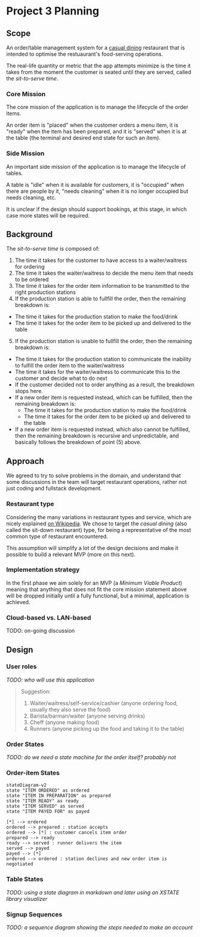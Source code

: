 # Project 3 Planning

## Scope

An order/table management system for a [casual dining](https://en.wikipedia.org/wiki/Types_of_restaurant#Casual_dining) restaurant that is intended to optimise the restuaurant's food-serving operations.

The real-life quantity or metric that the app attempts minimize is the time it takes from the moment the customer is seated until they are served, called the _sit-to-serve time_.

### Core Mission

The core mission of the application is to manage the lifecycle of the order items.

An order item is "placed" when the customer orders a menu item, it is "ready" when the item has been prepared, and it is "served" when it is at the table (the terminal and desired end state for such an item).

### Side Mission

An important side mission of the application is to manage the lifecycle of tables.

A table is "idle" when it is available for customers, it is "occupied" when there are people by it, "needs cleaning" when it is no longer occupied but needs cleaning, etc.

It is unclear if the design should support bookings, at this stage, in which case more states will be required.

## Background

The _sit-to-serve time_ is composed of:
1. The time it takes for the customer to have access to a waiter/waitress for ordering
2. The time it takes the waiter/waitress to decide the menu item that needs to be ordered
3. The time it takes for the order item information to be transmitted to the right production stations
4. If the production station is able to fullfill the order, then the remaining breakdown is:
  - The time it takes for the production station to make the food/drink
  - The time it takes for the order item to be picked up and delivered to the table
5. If the production station is unable to fullfill the order, then the remaining breakdown is:
  - The time it takes for the production station to communicate the inability to fulfill the order item to the waiter/waitress
  - The time it takes for the waiter/waitress to communicate this to the customer and decide what to do next
  - If the customer decided not to order anything as a result, the breakdown stops here.
  - If a new order item is requested instead, which can be fulfilled, then the remaining breakdown is:
    * The time it takes for the production station to make the food/drink
    * The time it takes for the order item to be picked up and delivered to the table
  - If a new order item is requested instead, which also cannot be fulfilled, then the remaining breakdown is recursive and unpredictable, and basically follows the breakdown of point (5) above.

## Approach

We agreed to try to solve problems in the domain, and understand that some discussions in the team will target restaurant operations, rather not just coding and fullstack development.

### Restaurant type

Considering the many variations in restaurant types and service, which are nicely explained [on Wikipedia](https://en.wikipedia.org/wiki/Types_of_restaurant). We chose to target the _casual dining_ (also called the sit-down restaurant) type, for being a representative of the most common type of restaurant encountered.

This assumption will simplify a lot of the design decisions and make it possible to build a relevant MVP (more on this next).

### Implementation strategy

In the first phase we aim solely for an MVP (a _Minimum Viable Product_) meaning that anything that does not fit the core mission statement above will be dropped initially until a fully functional, but a minimal, application is achieved.

### Cloud-based vs. LAN-based

TODO: on-going discussion

## Design

### User roles

_TODO: who will use this application_

> Suggestion:
> 1. Waiter/waitress/self-service/cashier (anyone ordering food, usually they also serve the food)
> 2. Barista/barman/waiter (anyone serving drinks)
> 3. Cheff (anyone making food)
> 4. Runners (anyone picking up the food and taking it to the table)

### Order States

_TODO: do we need a state machine for the order itself? probably not_

### Order-item States

```mermaid
stateDiagram-v2
state "ITEM ORDERED" as ordered
state "ITEM IN PREPARATION" as prepared
state "ITEM READY" as ready
state "ITEM SERVED" as served
state "ITEM PAYED FOR" as payed

[*] --> ordered
ordered --> prepared : station accepts
ordered --> [*] : customer cancels item order
prepared --> ready
ready --> served : runner delivers the item
served --> payed
payed --> [*]
ordered --> ordered : station declines and new order item is negotiated
```

### Table States

_TODO: using a state diagram in markdown and later using an XSTATE library visualizer_
### Signup Sequences

_TODO: a sequence diagram showing the steps needed to make an account_

